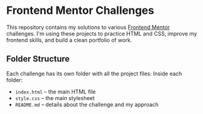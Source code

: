 # Frontend Mentor Challenges

This repository contains my solutions to various [Frontend Mentor](https://www.frontendmentor.io) challenges. I'm using these projects to practice HTML and CSS, improve my frontend skills, and build a clean portfolio of work.

##  Folder Structure

Each challenge has its own folder with all the project files:
Inside each folder:
- `index.html` – the main HTML file
- `style.css` – the main stylesheet
- `README.md` – details about the challenge and my approach


